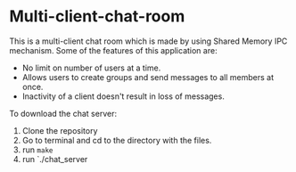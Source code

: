 # Multi-client-chat-room

This is a multi-client chat room which is made by using Shared Memory IPC mechanism. Some of the features of this application are:
* No limit on number of users at a time.
* Allows users to create groups and send messages to all members at once. 
* Inactivity of a client doesn't result in loss of messages. 

To download the chat server: 
1. Clone the repository
2. Go to terminal and cd to the directory with the files. 
3. run `make`
4. run `./chat_server
